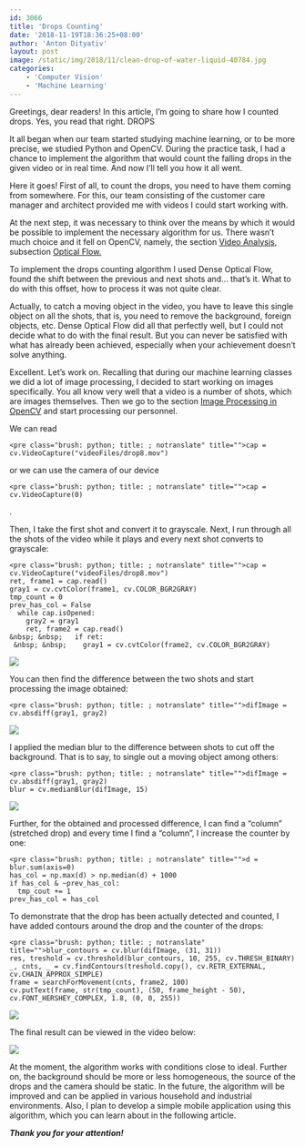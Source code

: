 ```yaml
---
id: 3066
title: 'Drops Counting'
date: '2018-11-19T18:36:25+08:00'
author: 'Anton Dityativ'
layout: post
image: /static/img/2018/11/clean-drop-of-water-liquid-40784.jpg
categories:
    - 'Computer Vision'
    - 'Machine Learning'
---
```


<span class="s1">Greetings, dear readers! In this article, I’m going to share how I counted drops. Yes, you read that right. DROPS </span>

<span class="s1">It all began when our team started studying machine learning, or to be more precise, we studied Python and OpenCV. During the practice task, I had a chance to implement the algorithm that would count the falling drops in the given video or in real time. And now I’ll tell you how it all went.</span>

<span class="s1">Here it goes! First of all, to count the drops, you need to have them coming from somewhere. For this, our team consisting of the customer care manager and architect provided me with videos I could start working with.</span>

<span class="s1">At the next step, it was necessary to think over the means by which it would be possible to implement the necessary algorithm for us. There wasn’t much choice and it fell on OpenCV, namely, the section [<span class="s2">Video Analysis</span>](https://opencv-python-tutroals.readthedocs.io/en/latest/py_tutorials/py_video/py_table_of_contents_video/py_table_of_contents_video.html#py-table-of-content-video), subsection [<span class="s3">Optical Flow</span><span class="s4">.</span>](https://opencv-python-tutroals.readthedocs.io/en/latest/py_tutorials/py_video/py_lucas_kanade/py_lucas_kanade.html#lucas-kanade)</span>

<span class="s1">To implement the drops counting algorithm I used Dense Optical Flow, found the shift between the previous and next shots and… that’s it. What to do with this offset, how to process it was not quite clear. </span>

<span class="s1">Actually, to catch a moving object in the video, you have to leave this single object on all the shots, that is, you need to remove the background, foreign objects, etc. Dense Optical Flow did all that perfectly well, but I could not decide what to do with the final result. But you can never be satisfied with what has already been achieved, especially when your achievement doesn’t solve anything.</span>

<span class="s1">Excellent. Let’s work on. Recalling that during our machine learning classes we did a lot of image processing, I decided to start working on images specifically. You all know very well that a video is a number of shots, which are images themselves. Then we go to the section [<span class="s2">Image Processing in OpenCV</span>](https://opencv-python-tutroals.readthedocs.io/en/latest/py_tutorials/py_imgproc/py_table_of_contents_imgproc/py_table_of_contents_imgproc.html#) and start processing our personnel.</span>

<span class="s1">We can read </span>

```
<pre class="brush: python; title: ; notranslate" title="">cap = cv.VideoCapture("videoFiles/drop8.mov")
```

<span class="s1">or we can use the camera of our device </span>

```
<pre class="brush: python; title: ; notranslate" title="">cap = cv.VideoCapture(0)
```

<span class="s1">.</span>

<span class="s2">Then, I take the first shot and convert it to grayscale. Next, I run through all the shots of the video while it plays and every next shot converts to grayscale:</span>

```
<pre class="brush: python; title: ; notranslate" title="">cap = cv.VideoCapture("videoFiles/drop8.mov")
ret, frame1 = cap.read()
gray1 = cv.cvtColor(frame1, cv.COLOR_BGR2GRAY)
tmp_count = 0
prev_has_col = False
  while cap.isOpened:
    gray2 = gray1
    ret, frame2 = cap.read()
&nbsp; &nbsp;   if ret:
 &nbsp; &nbsp;    gray1 = cv.cvtColor(frame2, cv.COLOR_BGR2GRAY)
```

[![](https://issart.com/blog/wp-content/uploads/2018/11/image.png)](https://issart.com/blog/wp-content/uploads/2018/11/image.png)

<span class="s1">You can then find the difference between the two shots and start processing the image obtained:</span>

```
<pre class="brush: python; title: ; notranslate" title="">difImage = cv.absdiff(gray1, gray2)
```

[![](https://issart.com/blog/wp-content/uploads/2018/11/dif.png)](https://issart.com/blog/wp-content/uploads/2018/11/dif.png)

<span class="s1">I applied the median blur to the difference between shots to cut off the background. That is to say, to single out a moving object among others:</span>

```
<pre class="brush: python; title: ; notranslate" title="">difImage = cv.absdiff(gray1, gray2)
blur = cv.medianBlur(difImage, 15)
```

[![](https://issart.com/blog/wp-content/uploads/2018/11/blur.png)](https://issart.com/blog/wp-content/uploads/2018/11/blur.png)

<span class="s1">Further, for the obtained and processed difference, I can find a “column” (stretched drop) and every time I find a “column”, I increase the counter by one:</span>

```
<pre class="brush: python; title: ; notranslate" title="">d = blur.sum(axis=0)
has_col = np.max(d) > np.median(d) + 1000
if has_col & ~prev_has_col:
  tmp_cout += 1
prev_has_col = has_col
```

<span class="s1">To demonstrate that the drop has been actually detected and counted, I have added contours around the drop and the counter of the drops:</span>

```
<pre class="brush: python; title: ; notranslate" title="">blur_contours = cv.blur(difImage, (31, 31))
res, treshold = cv.threshold(blur_contours, 10, 255, cv.THRESH_BINARY)
_, cnts, _ = cv.findContours(treshold.copy(), cv.RETR_EXTERNAL, cv.CHAIN_APPROX_SIMPLE)
frame = searchForMovement(cnts, frame2, 100)
cv.putText(frame, str(tmp_count), (50, frame_height - 50), cv.FONT_HERSHEY_COMPLEX, 1.8, (0, 0, 255))
```

[![](https://issart.com/blog/wp-content/uploads/2018/11/7.png)](https://issart.com/blog/wp-content/uploads/2018/11/7.png)

<span class="s1">The final result can be viewed in the video below:</span>

[![](https://issart.com/blog/wp-content/uploads/2018/11/ezgif.com-video-to-gif.gif)](https://issart.com/blog/wp-content/uploads/2018/11/ezgif.com-video-to-gif.gif)

<span class="s1">At the moment, the algorithm works with conditions close to ideal. Further on, the background should be more or less homogeneous, the source of the drops and the camera should be static. In the future, the algorithm will be improved and can be applied in various household and industrial environments. Also, I plan to develop a simple mobile application using this algorithm, which you can learn about in the following article.</span>

***Thank you for your attention!***